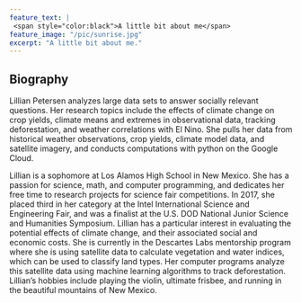 ```yaml
---
feature_text: |
 <span style="color:black">A little bit about me</span>
feature_image: "/pic/sunrise.jpg"
excerpt: "A little bit about me."
---
```

## Biography

Lillian Petersen analyzes large data sets to answer socially relevant questions. Her research topics include the effects of climate change on crop yields, climate means and extremes in observational data, tracking deforestation, and weather correlations with El Nino. She pulls her data from historical weather observations, crop yields, climate model data, and satellite imagery, and conducts computations with python on the Google Cloud. 

Lillian is a sophomore at Los Alamos High School in New Mexico. She has a passion for science, math, and computer programming, and dedicates her free time to research projects for science fair competitions. In 2017, she placed third in her category at the Intel International Science and Engineering Fair, and was a finalist at the U.S. DOD National Junior Science and Humanities Symposium. Lillian has a particular interest in evaluating the potential effects of climate change, and their associated social and economic costs. She is currently in the Descartes Labs mentorship program where she is using satellite data to calculate vegetation and water indices, which can be used to classify land types. Her computer programs analyze this satellite data using machine learning algorithms to track deforestation. Lillian’s hobbies include playing the violin, ultimate frisbee, and running in the beautiful mountains of New Mexico.

